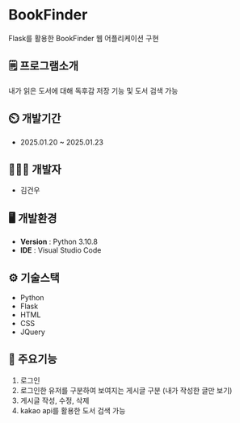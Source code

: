 # BookFinder
Flask를 활용한 BookFinder 웹 어플리케이션 구현

## 🗒 프로그램소개
내가 읽은 도서에 대해 독후감 저장 기능 및 도서 검색 가능

## ⏲️ 개발기간
- 2025.01.20 ~ 2025.01.23

## 🧑‍🤝‍🧑 개발자
- 김건우

## 🖥 개발환경
- **Version** : Python 3.10.8
- **IDE** : Visual Studio Code

## ⚙️ 기술스택
- Python
- Flask
- HTML
- CSS
- JQuery

## 📌 주요기능
1. 로그인
2. 로그인한 유저를 구분하여 보여지는 게시글 구분 (내가 작성한 글만 보기)
3. 게시글 작성, 수정, 삭제
4. kakao api를 활용한 도서 검색 가능
